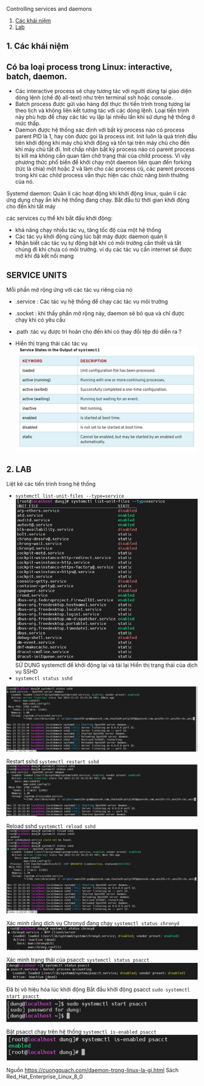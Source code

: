 Controlling services and daemons 


1. [Các khái niệm](#1) 
2. [Lab](#2) 

## 1. Các khái niệm 
<a name ='1'></a> 
## Có ba loại process trong Linux: interactive, batch, daemon.
- 	Các interactive process sẽ chạy tương tác với người dùng tại giao diện dòng lệnh (chế độ all-text) như trên terminal ssh hoặc console.
-	Batch process được gửi vào hàng đợi thực thi tiến trình trong tương lai theo lịch và không liên kết tương tác với các dòng lệnh. Loại tiến trình này phù hợp để chạy các tác vụ lặp lại nhiều lần khi sử dụng hệ thống ở mức thấp.
-	Daemon được hệ thống xác định với bất kỳ process nào có process parent PID là 1, hay còn được gọi là process init. Init luôn là quá trình đầu tiên khởi động khi máy chủ khởi động và tồn tại trên máy chủ cho đến khi máy chủ tắt đi. Init chấp nhận bất kỳ process nào có parent process bị kill mà không cần quan tâm chờ trạng thái của child process. Vì vậy phương thức phổ biến để khởi chạy một daemon liên quan đến forking (tức là chia) một hoặc 2 và làm cho các process cũ, các parent process trong khi các child process vẫn thực hiện các chức năng bình thường của nó.

Systemd daemon: Quản lí các hoạt động khi khởi động linux, quản lí các ứng dụng chạy ẩn khi hệ thống đang chạy. Bắt đầu từ thời gian khởi động cho đến khi tắt máy 

các services cụ thể khi bắt đầu khởi động: 
- khả năng chạy nhiều tác vụ, tăng tốc độ của một hệ thống 
- Các tác vụ khởi động cùng lúc bật máy được daemon quản lí 
- Nhận biết các tác vụ tự động bật khi có môi trường cần thiết và tắt chúng đi khi chưa có môi trường. ví dụ các tác vụ cần internet sẽ được mở khi đã kết nối mạng 

## SERVICE UNITS

Mỗi phần mở rộng ứng với các tác vụ riêng của nó 

- .service : Các tác vụ hệ thống để chạy các tác vụ môi trường 
- .socket : khi thấy phần mở rộng này, daemon sẽ bỏ qua và chỉ được chạy khi có yêu cầu 
 - .path :tác vụ được trì hoãn cho đến khi có thay đổi tệp đó diễn ra ? 

 - Hiển thị trạng thái các tác vụ 
 ![trangthai](images/chuong9/trangthai.JPG) 


 ## 2. LAB 
 <a name ='2'></a> 
  Liệt kê các tiến trình trong hệ thống 
 - `systemctl list-unit-files --type=service`
 ![list-unit](images/chuong9/list-unit.JPG)
 SỬ DỤNG systemctl để khởi động lại và tải lại
 Hiển thị trạng thái của dịch vụ SSHD
- `systemctl status sshd`

![9.1](images/chuong9/9.1.JPG)

Restart sshd 
`systemctl restart sshd`
![9.2](images/chuong9/9.2.JPG)

Reload sshd 
`systemctl reload sshd`
![9.3](images/chuong9/9.3.JPG)

Xác minh rằng dịch vụ Chronyd đang chạy
`systemctl status chronyd `
![9.4](images/chuong9/9.4.JPG)

Xác minh trạng thái của psacct: 
`systemctl status psacct`
![9.5](images/chuong9/9.5.JPG)

Đã bị vô hiệu hóa lúc khởi động 
Bắt đầu khởi động psacct 
`sudo systemctl start psacct` 
![9.6](images/chuong9/9.6.JPG)

Bật psacct chạy trên hệ thống 
`systemctl is-enabled psacct` 
![9.7](images/chuong9/9.7.JPG)

Nguồn 
https://cuongquach.com/daemon-trong-linux-la-gi.html
Sách Red_Hat_Enterprise_Linux_8_0